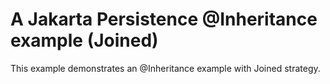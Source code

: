 # A Jakarta Persistence @Inheritance example (Joined)

This example demonstrates an @Inheritance example with Joined strategy.
